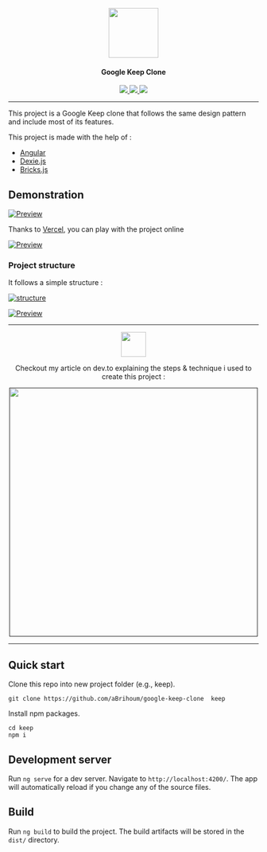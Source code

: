 <p align="center">
  <img width="100" src="https://play-lh.googleusercontent.com/9bJoeaPbGTB8Tz_h4N-p-6ReRd8vSS-frZb2tmJulaGIoTKElKj3zpmcFJvnS96ANZP5">
<h4 align="center">Google Keep Clone</h4>
<p align="center">
<a href="https://angular.io/" target="_blank" rel="noopener noreferrer">
<img src="https://img.shields.io/badge/Angular-DD0031?style=for-the-badge&logo=angular">
</a>
<a href="https://google-keep-clone-lovat.vercel.app/" target="_blank" rel="noopener noreferrer">
<img src="https://img.shields.io/badge/Vercel-preview%20online-green?style=for-the-badge&logo=vercel">
</a>
</a>
<a href="https://github1s.com/aBrihoum/google-keep-clone/blob/HEAD/src/app/app.module.ts" target="_blank" rel="noopener noreferrer">
<img src="https://img.shields.io/badge/github1s-View%20project-blue?style=for-the-badge&logo=github">
</a>
</p>
</p>

---

This project is a Google Keep clone that follows the same design pattern and include most of its features.

This project is made with the help of :

- [Angular](https://angular.io/)
- [Dexie.js](https://dexie.org/)
- [Bricks.js](https://github.com/callmecavs/bricks.js/)

## Demonstration

[![Preview](https://i.imgur.com/gbpxdOy.png)](https://www.youtube.com/watch?v=FPJamYMh-As)

Thanks to [Vercel](https://vercel.com/), you can play with the project online

[![Preview](https://img.shields.io/badge/Vercel-preview%20online-green?style=for-the-badge&logo=vercel)](https://google-keep-clone-lovat.vercel.app/)

### Project structure

It follows a simple structure :

[![structure](https://i.imgur.com/mFhehjb.png)](https://github1s.com/aBrihoum/google-keep-clone/blob/HEAD/src/app/app.module.ts)

[![Preview](https://img.shields.io/badge/github1s-View%20project-blue?style=for-the-badge&logo=github)](https://github1s.com/aBrihoum/google-keep-clone/blob/HEAD/src/app/app.module.ts)

---

<p align="center">
  <img width="50" src="https://res.cloudinary.com/practicaldev/image/fetch/s--pcSkTMZL--/c_limit,f_auto,fl_progressive,q_80,w_190/https://practicaldev-herokuapp-com.freetls.fastly.net/assets/devlogo-pwa-512.png">
</p>

<p align="center">
Checkout my article on dev.to explaining the steps & technique i used to create this project :
</p>

<p align="center">
<a href="" target="_blank" rel="noopener noreferrer">
<img width="500" src="https://i.imgur.com/Vej5gLp.png">
</a>
</p>

---

## Quick start

Clone this repo into new project folder (e.g., keep).

```
git clone https://github.com/aBrihoum/google-keep-clone  keep
```

Install npm packages.

```
cd keep
npm i
```

## Development server

Run `ng serve` for a dev server. Navigate to `http://localhost:4200/`. The app will automatically reload if you change any of the source files.

## Build

Run `ng build` to build the project. The build artifacts will be stored in the `dist/` directory.
